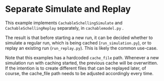 # Separate Simulate and Replay
This example implements `CachableSchellingSimulate` and `CachableSchellingReplay` separately, in `cachablemodel.py` .

The result is that before starting a new run, it can be decided whether to simulate a regular run, which is being cached (`run_simulation.py`), or to replay an existing run (`run_replay.py`). 
This is likely the common use-case.

Note that this examples has a hardcoded `cache_file` path. 
Whenever a new simulation run with caching started, the previous cache will be overwritten. 
If the intention is to create different files that can be replayed later, of course, the cache_file path needs to be adjusted accordingly every time.